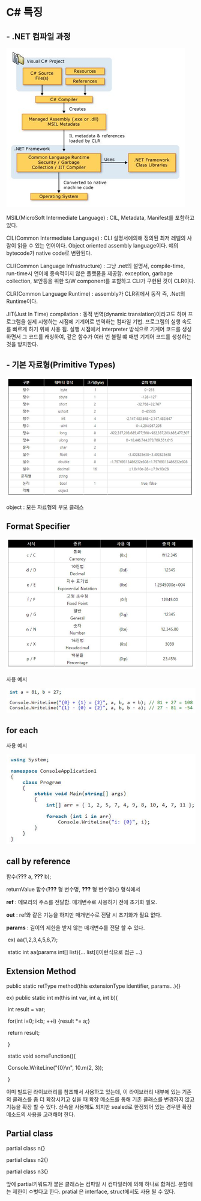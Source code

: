 # C# 특징

## - .NET 컴파일 과정

![](compile.JPG)

MSIL(MicroSoft Intermediate Language) : CIL, Metadata, Manifest를 포함하고 있다.

CIL(Common Intermediate Language) : CLI 설명서에의해 정의된 최저 레벨의 사람이 읽을 수 있는 언어이다. Object oriented assembly language이다. 얘의 bytecode가 native code로 변환된다.

CLI(Common Language Infrastructure) : 그냥 .net의 설명서, compile-time, run-time시 언어에 종속적이지 않은 플랫폼을 제공함. exception, garbage collection, 보안등을 위한 S/W component를 포함하고 CLI가 구현된 것이 CLR이다.

CLR(Common Language Runtime) : assembly가 CLR위에서 동작 즉, .Net의 Runtime이다.

JIT(Just In Time) compilation : 동적 번역(dynamic translation)이라고도 하며 프로그램을 실제 시행하는 시점에 기계어로 번역하는 컴파일 기법. 프로그램의 실행 속도를 빠르게 하기 위해 사용 됨. 실행 시점에서 interpreter 방식으로 기계어 코드를 생성하면서 그 코드를 캐싱하여, 같은 함수가 여러 번 불릴 떄 매번 기계어 코드를 생성하는 것을 방지한다.

## - 기본 자료형(Primitive Types)

![](dataType.JPG)

object :  모든 자료형의 부모 클래스

## Format Specifier

![](formatSpecifiers.JPG)

사용 예시

![](formatSpecifierEx.JPG)

## for each

사용 예시

![](forEach.jpg)

## call by reference

함수(**???** a, **???** b);

returnValue 함수(**???** 형 변수명, **???** 형 변수명){} 형식에서

**ref** : 메모리의 주소를 전달함. 매개변수로 사용하기 전에 초기화 필요.

**out** : ref와 같은 기능을 하지만 매개변수로 전달 시 초기화가 필요 없다.

**params** : 길이의 제한을 받지 않는 매개변수를 전달 할 수 있다.

​		ex) aa(1,2,3,4,5,6,7);

​		      static int aa(params int[] list){... list[i]이런식으로 접근 ...}

## Extension Method

public static retType method(this extensionType identifier, params...){}

ex) public static int m(this int var, int a, int b){

​		int result = var;

​		for(int i=0; i<b; ++i) {result *= a;}

​		return result;

​	}

​	static void someFunction(){

​		Console.WriteLine("{0}\n", 10.m(2, 3));

​	}

이미 빌드된 라이브러리를 참조해서 사용하고 있는데, 이 라이브러리 내부에 있는 기존의 클래스를 좀 더 확장시키고 싶을 때 확장 메소드를 통해 기존 클래스를 변경하지 않고 기능을 확장 할 수 있다. 상속을 사용해도 되지만 sealed로 한정되어 있는 경우엔 확장 메소드의 사용을 고려해야 한다.

## Partial class

partial class n{}

partial class n2{}

partial class n3{}

앞에 partial키워드가 붙은 클래스는 컴파일 시 컴파일러에 의해 하나로 합쳐짐. 분할에는 제한이 ㅇ벗다고 한다. pratial 은 interface, struct에서도 사용 될 수 있다.

